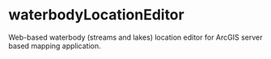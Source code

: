 # waterbodyLocationEditor
Web-based waterbody (streams and lakes) location editor for ArcGIS server based mapping application. 
